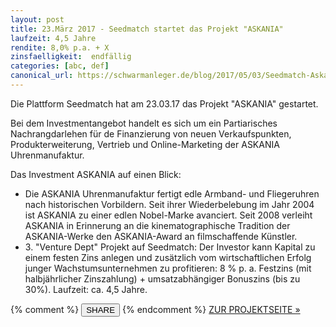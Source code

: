 ```yaml
---
layout: post
title: 23.März 2017 - Seedmatch startet das Projekt "ASKANIA"
laufzeit: 4,5 Jahre
rendite: 8,0% p.a. + X
zinsfaelligkeit:  endfällig
categories: [abc, def]
canonical_url: https://schwarmanleger.de/blog/2017/05/03/Seedmatch-Askania.html
---
```


<p>Die Plattform Seedmatch hat am 23.03.17 das Projekt "ASKANIA" gestartet.</p>

<p>Bei dem Investmentangebot handelt es sich um ein Partiarisches Nachrangdarlehen für de Finanzierung von neuen Verkaufspunkten, Produkterweiterung, Vertrieb und Online-Marketing der ASKANIA Uhrenmanufaktur.</p>

<p>Das Investment ASKANIA auf einen Blick:</p>
<ul>    
    <li>Die ASKANIA Uhrenmanufaktur fertigt edle Armband- und Fliegeruhren nach historischen Vorbildern.
    Seit ihrer Wiederbelebung im Jahr 2004 ist ASKANIA zu einer edlen Nobel-Marke avanciert. Seit 2008 verleiht ASKANIA in Erinnerung an die kinematographische Tradition der ASKANIA-Werke den ASKANIA-Award an filmschaffende Künstler. 
    </li>    
    <li>3. "Venture Dept" Projekt auf Seedmatch: Der Investor kann Kapital zu einem festen Zins anlegen und zusätzlich vom wirtschaftlichen Erfolg junger Wachstumsunternehmen zu profitieren: 8 % p. a. Festzins (mit halbjährlicher Zinszahlung) + umsatzabhängiger Bonuszins (bis zu 30%). Laufzeit: ca. 4,5 Jahre.</li>
</ul>

<div class="blogbottom">
    {% comment %}
    <button>SHARE</button>
    {% endcomment %}
    <a target="_blank" href="https://www.seedmatch.de/startups/askania" class="ampstart-btn">ZUR PROJEKTSEITE &raquo;</a>
</div>

